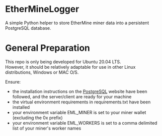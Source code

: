 # EtherMineLogger
A simple Python helper to store EtherMine miner data into a persistent PostgreSQL database.

# General Preparation
This repo is only being developed for Ubuntu 20.04 LTS.<br>
However, it should be relatively adaptable for use in other Linux distributions, Windows or MAC O/S.<br>

Ensure:
<ul>
    <li>the installation instructions on the <a href="https://www.postgresql.org/download/linux/ubuntu/">PostgreSQL<a> website have been followed, and the server/client are ready for your machine</li>
    <li>the virtual environment requirements in requirements.txt have been installed</li>
    <li>your environment variable EML_MINER is set to your miner wallet (excluding the 0x prefix)</li>
    <li>your environment variable EML_WORKERS is set to a comma delimited list of your miner's worker names</li>
</ul>
